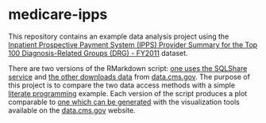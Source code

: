 # medicare-ipps

This repository contains an example data analysis project using the [Inpatient Prospective Payment System (IPPS) Provider Summary for the Top 100 Diagnosis-Related Groups (DRG) - FY2011](https://data.cms.gov/Medicare/Inpatient-Prospective-Payment-System-IPPS-Provider/97k6-zzx3) dataset.

There are two versions of the RMarkdown script: [one uses the SQLShare service](https://github.com/brianhigh/medicare-ipps/blob/master/medicare-ipps.md) and [the other downloads data](https://github.com/brianhigh/medicare-ipps/blob/master/medicare-ipps-download.md) from [data.cms.gov](https://data.cms.gov). The purpose of this project is to compare the two data access methods with a simple [literate programming](http://en.wikipedia.org/wiki/Literate_programming) example. Each version of the script produces a plot comparable to [one which can be generated](https://github.com/brianhigh/medicare-ipps/blob/master/data-cms-gov-wa-city-inpatient-extracranial-average-covered-charges-medicare.png) with the visualization tools available on the [data.cms.gov](https://data.cms.gov/) website.
